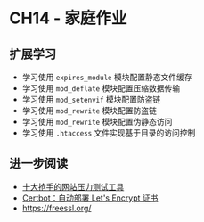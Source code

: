 # CH14 - 家庭作业

## 扩展学习

* 学习使用 `expires_module` 模块配置静态文件缓存
* 学习使用 `mod_deflate` 模块配置压缩数据传输
* 学习使用 `mod_setenvif` 模块配置防盗链
* 学习使用 `mod_rewrite` 模块配置防盗链
* 学习使用 `mod_rewrite` 模块配置伪静态访问
* 学习使用 `.htaccess` 文件实现基于目录的访问控制

## 进一步阅读

* [十大抢手的网站压力测试工具](http://blog.163.com/weiwenjuan_bj/blog/static/1403503362010621111052355/)
* [Certbot：自动部署 Let's Encrypt 证书](https://linuxtoy.org/archives/certbot.html)
* https://freessl.org/
